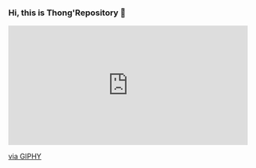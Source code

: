 ### Hi, this is Thong'Repository  👋
<iframe src="https://giphy.com/embed/xT9IgG50Fb7Mi0prBC" width="480" height="240" frameBorder="0" class="giphy-embed" allowFullScreen></iframe><p><a href="https://giphy.com/gifs/hello-hi-wave-xT9IgG50Fb7Mi0prBC">via GIPHY</a></p>

<!--
**ThieuQuangThong/ThieuQuangThong** is a ✨ _special_ ✨ repository because its `README.md` (this file) appears on your GitHub profile.

Here are some ideas to get you started:

- 🔭 I’m currently working on ...
- 🌱 I’m currently learning ...
- 👯 I’m looking to collaborate on ...
- 🤔 I’m looking for help with ...
- 💬 Ask me about ...
- 📫 How to reach me: ...
- 😄 Pronouns: ...
- ⚡ Fun fact: ...
-->
